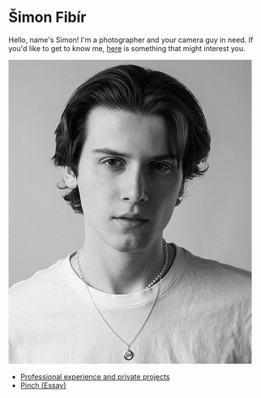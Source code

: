 # Šimon Fibír

Hello, name's Simon! I'm a photographer and your camera guy in need. If you'd like to get to know me, [here](/abt-me/about.md) is something that might interest you.

![Black and white portrait of a young adult male, preferably the author of theese webpages.](/me-smolsize1.png)

- [Professional experience and private projects](/first-impression/prof-priv.md)
- [Pinch (Essay)](/first-project/edit.md)

